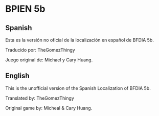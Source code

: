 # BPIEN 5b

## Spanish
Esta es la versión no oficial de la localización en español de BFDIA 5b.

Traducido por: TheGomezThingy

Juego original de: Michael y Cary Huang.


## English
This is the unofficial version of the Spanish Localization of BFDIA 5b.

Translated by: TheGomezThingy

Original game by: Micheal & Cary Huang.
